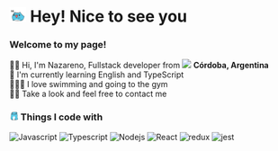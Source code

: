 # <img src="img/hi.gif" width="30"> Hey! Nice to see you

### Welcome to my page!

👋🏼 Hi, I'm Nazareno, Fullstack developer from <img src="https://cdn-icons-png.flaticon.com/512/197/197573.png" width="13"/> <b> Córdoba, Argentina </b> <br>
🧉 I'm currently learning English and TypeScript <br>
🏊🏼‍♂️ I love swimming and going to the gym <br>
🐱‍👤 Take a look and feel free to contact me

### <img src="img/squish.gif" width="16"> Things I code with

<img src="https://cdn.jsdelivr.net/gh/devicons/devicon/icons/javascript/javascript-plain.svg" height="40" width="52" alt="Javascript" />
<img src="https://cdn.jsdelivr.net/gh/devicons/devicon/icons/typescript/typescript-plain.svg" height="40" width="52" alt="Typescript" />
<img src="https://cdn.jsdelivr.net/gh/devicons/devicon/icons/nodejs/nodejs-original.svg" height="40" width="52" alt="Nodejs" />
<img src="https://cdn.jsdelivr.net/gh/devicons/devicon/icons/react/react-original.svg" height="40" width="52" alt="React" />
<img src="https://cdn.jsdelivr.net/gh/devicons/devicon/icons/redux/redux-original.svg" height="40" width="52" alt="redux" />
<img src="https://cdn.jsdelivr.net/gh/devicons/devicon/icons/jest/jest-plain.svg" height="40" width="52" alt="jest" />
